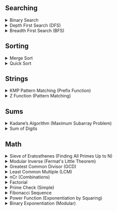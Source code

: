 ## Searching
<details>
  <summary>Binary Search</summary>
    
  ### Binary Search
  
  A divide and conquer algorithm to find the position of an element in a sorted array.
    
  ```javascript
   function binarySearch(arr, target) {
    let left = 0;
    let right = arr.length - 1;
    
    while (left <= right) {
        let mid = Math.floor((left + right) / 2);
        
        if (arr[mid] === target) {
            return mid;
        } else if (arr[mid] < target) {
            left = mid + 1;
        } else {
            right = mid - 1;
        }
    }
    
    return -1; // Target not found
  }
  ```
</details>

<details>
  <summary>Depth First Search (DFS)</summary>
    
  ### Depth First Search (DFS)
  
  A graph traversal algorithm that explores as far as possible along each branch before backtracking.
    
  ```javascript
    const graph = [];
    const visited = new Set();
    
    function dfs(index) {
        if (visited.has(index));
        visited.add(index);
        
        graph[index].forEach((neighbor) => {
            if (!visited.has(neighbor)) {
                dfs(neighbor);
            }
        });
    }
  ```
</details>

<details>
  <summary>Breadth First Search (BFS)</summary>
    
  ### Breadth First Search (BFS)
  
  A graph traversal algorithm that explores all the neighbors at the present depth before moving on to nodes at the next depth level.
    
  ```javascript
    const graph = [];
    function bfs(index) {
        let queue = [index];
    
        let visited = new Set();
        visited.add(index);
        
        while (queue.length > 0) {
            let node = queue.shift();
            
            graph[node].forEach((neighbor) => {
                if (!visited.has(neighbor)) {
                    visited.add(neighbor);
                    queue.push(neighbor);
                }
            });
        }
    }
  ```
</details>


## Sorting
<details>
  <summary>Merge Sort</summary>
    
  ### Merge Sort
  
  An efficient, stable, divide and conquer sorting algorithm.
    
  ```javascript
    function mergeSort(arr) {
        if (arr.length <= 1) return arr;
        
        const mid = Math.floor(arr.length / 2);
        const left = mergeSort(arr.slice(0, mid));
        const right = mergeSort(arr.slice(mid));
        
        return merge(left, right);
    }
    
    function merge(left, right) {
        let result = [];
        let i = 0, j = 0;
        
        while (i < left.length && j < right.length) {
            if (left[i] < right[j]) {
                result.push(left[i++]);
            } else {
                result.push(right[j++]);
            }
        }
        
        return result.concat(left.slice(i)).concat(right.slice(j));
    }
  ```
</details>

<details>
  <summary>Quick Sort</summary>
    
  ### Quick Sort
  
  An algorithm to find the maximum sum of a contiguous subarray.
    
  ```javascript
    function quickSort(arr) {
        if (arr.length <= 1) return arr;
        
        const pivot = arr[arr.length - 1];
        const left = [], right = [];
        
        for (let i = 0; i < arr.length - 1; i++) {
            if (arr[i] < pivot) {
                left.push(arr[i]);
            } else {
                right.push(arr[i]);
            }
        }
        
        return [...quickSort(left), pivot, ...quickSort(right)];
    }
  ```
</details>


## Strings
<details> 
  <summary>KMP Pattern Matching (Prefix Function)</summary>

  ### KMP Pattern Matching (Prefix Function)

  Efficient string searching algorithm (Knuth-Morris-Pratt).

  ```javascript
  Copy code
  function kmpPrefixFunction(s) {
      const prefix = Array(s.length).fill(0);
      for (let i = 1, j = 0; i < s.length; i++) {
          while (j > 0 && s[i] !== s[j]) j = prefix[j - 1];
          if (s[i] === s[j]) j++;
          prefix[i] = j;
      }
      return prefix;
  }
  ```
</details>

<details>
  <summary>Z Function (Pattern Matching)</summary>
  
  ### Z Function (Pattern Matching)
  
  The Z-function for a string is an array where the value at index `i` is the length of the longest substring starting from `i` that is also a prefix of the string.
  
  ```javascript
  function zFunction(s) {
      const Z = Array(s.length).fill(0);
      let L = 0, R = 0;
      for (let i = 1; i < s.length; i++) {
          if (i <= R) Z[i] = Math.min(R - i + 1, Z[i - L]);
          while (i + Z[i] < s.length && s[Z[i]] === s[i + Z[i]]) Z[i]++;
          if (i + Z[i] - 1 > R) [L, R] = [i, i + Z[i] - 1];
      }
      return Z;
  }
  ```
</details>


## Sums
<details>
  <summary>Kadane’s Algorithm (Maximum Subarray Problem)</summary>
    
  ### Kadane’s Algorithm (Maximum Subarray Problem)
  
  An algorithm to find the maximum sum of a contiguous subarray.
    
  ```javascript
     function maxSubArray(arr) {
        let maxCurrent = arr[0];
        let maxGlobal = arr[0];
        
        for (let i = 1; i < arr.length; i++) {
            maxCurrent = Math.max(arr[i], maxCurrent + arr[i]);
            if (maxCurrent > maxGlobal) {
                maxGlobal = maxCurrent;
            }
        }
        
        return maxGlobal;
    }
  ```
</details>

<details> 
  <summary>Sum of Digits</summary>

  ### Sum of Digits

  Finds the sum of digits of a given number.

  ```javascript
  function sumOfDigits(n) {
      return n.toString().split('').reduce((sum, digit) => sum + parseInt(digit), 0);
  }
  ```
</details>


## Math
<details> 
  <summary>Sieve of Eratosthenes (Finding All Primes Up to N)</summary>

  ### Sieve of Eratosthenes (Finding All Primes Up to N)

  An efficient algorithm to find all primes less than or equal to n.

  ```javascript
  function sieveOfEratosthenes(n) {
    const primes = Array(n + 1).fill(true);
    primes[0] = primes[1] = false;
    
    for (let i = 2; i * i <= n; i++) {
        if (primes[i]) {
            for (let j = i * i; j <= n; j += i) {
                primes[j] = false;
            }
        }
    }
    
    return primes.map((isPrime, index) => isPrime ? index : null).filter(Boolean);
  }
  ```
</details>

<details> 
  <summary>Modular Inverse (Fermat's Little Theorem)</summary>

  ### Modular Inverse (Fermat's Little Theorem)

  Finds the modular inverse of a under modulo m when m is prime.

  ```javascript
  Copy code
  function modInverse(a, m) {
      return modPow(a, m - 2, m); // Using Fermat's Little Theorem
  }
  ```
</details>

<details> 
  <summary>Greatest Common Divisor (GCD)</summary>
  
  ### Greatest Common Divisor (GCD)
  
  The greatest common divisor of two numbers using Euclid's algorithm.
  
  ```javascript
  function gcd(a, b) {
      return b === 0 ? a : gcd(b, a % b);
  }
  ```
</details>

<details> 
  <summary>Least Common Multiple (LCM)</summary>
  
  ### Least Common Multiple (LCM)
  
  The least common multiple of two numbers.
  
  ```javascript
  function lcm(a, b) {
      return (a * b) / gcd(a, b);
  }
  ```
</details> 

<details> 
  <summary>nCr (Combinations)</summary>

  ### nCr (Combinations)

  Calculates the number of combinations (n choose r).

  ```javascript
  Copy code
  function nCr(n, r) {
      if (r > n) return 0;
      let res = 1;
      for (let i = 0; i < r; i++) {
          res *= (n - i);
          res /= (i + 1);
      }
      return res;
  }
  ```
</details>

<details> 
  <summary>Factorial</summary>

  ### Factorial

  Calculates the factorial of a number n recursively.

  ```javascript
  function factorial(n) {
      return n === 0 ? 1 : n * factorial(n - 1);
  }
  ```
</details>

<details> 
  <summary>Prime Check (Simple)</summary>

  ### Prime Check (Simple)

  A basic algorithm to check if a number is prime.

  ```javascript
  function isPrime(n) {
      if (n <= 1) return false;
      for (let i = 2; i * i <= n; i++) {
          if (n % i === 0) return false;
      }
      return true;
  }
  ```
</details>

<details> 
  <summary>Fibonacci Sequence</summary>
  
  ### Fibonacci Sequence
  
  Generates the nth Fibonacci number iteratively.
  
  ```javascript
  function fibonacci(n) {
      if (n <= 1) return n;
      let a = 0, b = 1;
      for (let i = 2; i <= n; i++) {
          [a, b] = [b, a + b];
      }
      return b;
  }
  ```
</details>

<details> 
  <summary>Power Function (Exponentiation by Squaring)</summary>
  
  ### Power Function (Exponentiation by Squaring)

  Efficiently calculates base^exp.

  ```javascript
  Copy code
  function power(base, exp) {
      if (exp === 0) return 1;
      const half = power(base, Math.floor(exp / 2));
      return exp % 2 === 0 ? half * half : half * half * base;
  }
  ```
</details>

<details> 
  <summary>Binary Exponentiation (Modular)</summary>

  ### Binary Exponentiation (Modular)

  Computes (base^exp) % mod using efficient binary exponentiation.

  ```javascript
  Copy code
  function modPow(base, exp, mod) {
      let result = 1;
      base = base % mod;
      
      while (exp > 0) {
          if (exp % 2 === 1) result = (result * base) % mod;
          exp = Math.floor(exp / 2);
          base = (base * base) % mod;
      }
      
      return result;
  }
  ```
</details>
